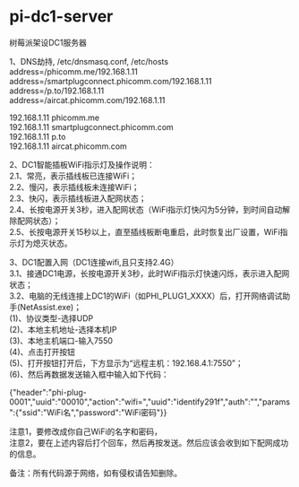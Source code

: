 # pi-dc1-server
树莓派架设DC1服务器

1、DNS劫持, /etc/dnsmasq.conf, /etc/hosts  
address=/phicomm.me/192.168.1.11  
address=/smartplugconnect.phicomm.com/192.168.1.11  
address=/p.to/192.168.1.11  
address=/aircat.phicomm.com/192.168.1.11  

192.168.1.11 phicomm.me  
192.168.1.11 smartplugconnect.phicomm.com  
192.168.1.11 p.to  
192.168.1.11 aircat.phicomm.com  

2、DC1智能插板WiFi指示灯及操作说明：  
    2.1、常亮，表示插线板已连接WiFi；  
    2.2、慢闪，表示插线板未连接WiFi；  
  2.3、快闪，表示插线板进入配网状态；  
  2.4、长按电源开关3秒，进入配网状态（WiFi指示灯快闪为5分钟，到时间自动解除配网状态）；  
  2.5、长按电源开关15秒以上，直至插线板断电重启，此时恢复出厂设置，WiFi指示灯为熄灭状态。  

3、DC1配置入网（DC1连接wifi,且只支持2.4G）  
  3.1、接通DC1电源，长按电源开关3秒，此时WiFi指示灯快速闪烁，表示进入配网状态；  
  3.2、电脑的无线连接上DC1的WiFi（如PHI_PLUG1_XXXX）后，打开网络调试助手(NetAssist.exe)；  
    (1)、协议类型-选择UDP  
    (2)、本地主机地址-选择本机IP  
    (3)、本地主机端口-输入7550  
    (4)、点击打开按钮  
    (5)、打开按钮打开后，下方显示为“远程主机：192.168.4.1:7550”；  
    (6)、然后再数据发送输入框中输入如下代码：  
  
{"header":"phi-plug-0001","uuid":"00010","action":"wifi=","uuid":"identify291f","auth":"","params":{"ssid":"WiFi名","password":"WiFi密码"}}  

注意1，要修改成你自己WiFi的名字和密码，  
注意2，要在上述内容后打个回车，然后再按发送。然后应该会收到如下配网成功的信息。  



























备注：所有代码源于网络，如有侵权请告知删除。
